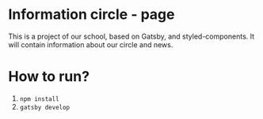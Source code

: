 # Information circle - page
This is a project of our school, based on Gatsby, and styled-components. It will contain information about our circle and news.

# How to run?
1. `npm install`
2. `gatsby develop` 
